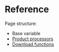 # Reference

Page structure:

 - Base variable
 - [Product processors](products.md)
 - [Download functions](download.md)

